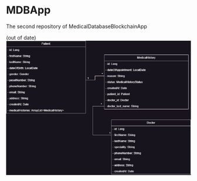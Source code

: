 # MDBApp
The second repository of MedicalDatabaseBlockchainApp

(out of date)
![diagram_klas](assets/images/classDiagram.png)
